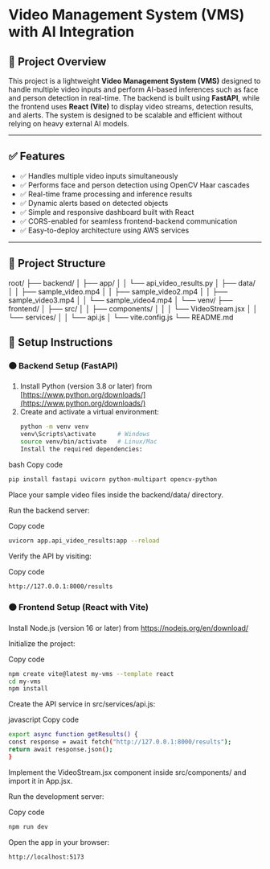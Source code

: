 # Video Management System (VMS) with AI Integration

## 📖 Project Overview

This project is a lightweight **Video Management System (VMS)** designed to handle multiple video inputs and perform AI-based inferences such as face and person detection in real-time. The backend is built using **FastAPI**, while the frontend uses **React (Vite)** to display video streams, detection results, and alerts. The system is designed to be scalable and efficient without relying on heavy external AI models.

---

## ✅ Features

- ✅ Handles multiple video inputs simultaneously
- ✅ Performs face and person detection using OpenCV Haar cascades
- ✅ Real-time frame processing and inference results
- ✅ Dynamic alerts based on detected objects
- ✅ Simple and responsive dashboard built with React
- ✅ CORS-enabled for seamless frontend-backend communication
- ✅ Easy-to-deploy architecture using AWS services

---

## 📂 Project Structure

root/
├── backend/
│ ├── app/
│ │ └── api_video_results.py
│ ├── data/
│ │ ├── sample_video.mp4
│ │ ├── sample_video2.mp4
│ │ ├── sample_video3.mp4
│ │ └── sample_video4.mp4
│ └── venv/
├── frontend/
│ ├── src/
│ │ ├── components/
│ │ │ └── VideoStream.jsx
│ │ └── services/
│ │ └── api.js
│ └── vite.config.js
└── README.md


## 🚀 Setup Instructions

### 🟠 Backend Setup (FastAPI)

1. Install Python (version 3.8 or later) from [https://www.python.org/downloads/](https://www.python.org/downloads/)
2. Create and activate a virtual environment:
   ```bash
   python -m venv venv
   venv\Scripts\activate      # Windows
   source venv/bin/activate   # Linux/Mac
   Install the required dependencies:
   ```

bash
Copy code
``` bash
pip install fastapi uvicorn python-multipart opencv-python
```
Place your sample video files inside the backend/data/ directory.

Run the backend server:

Copy code
``` bash
uvicorn app.api_video_results:app --reload
```
Verify the API by visiting:

Copy code
``` bash
http://127.0.0.1:8000/results
```


### 🟠 Frontend Setup (React with Vite)
Install Node.js (version 16 or later) from https://nodejs.org/en/download/

Initialize the project:

Copy code
``` bash
npm create vite@latest my-vms --template react
cd my-vms
npm install
``` 
Create the API service in src/services/api.js:

javascript
Copy code
``` bash
export async function getResults() {
const response = await fetch("http://127.0.0.1:8000/results");
return await response.json();
}
```
Implement the VideoStream.jsx component inside src/components/ and import it in App.jsx.

Run the development server:


Copy code
``` bash
npm run dev
```
Open the app in your browser:
``` bash
http://localhost:5173
```
